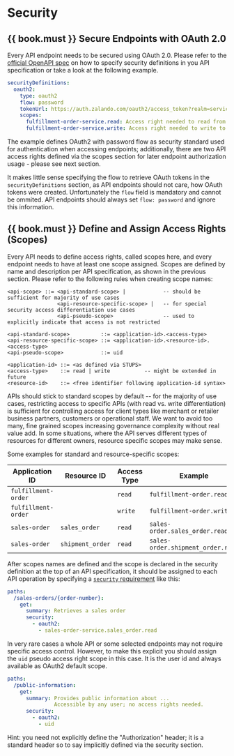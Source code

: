 # Security

## {{ book.must }} Secure Endpoints with OAuth 2.0

Every API endpoint needs to be secured using OAuth 2.0. Please refer to the 
[official OpenAPI spec](https://github.com/OAI/OpenAPI-Specification/blob/master/versions/2.0.md#security-definitions-object)
on how to specify security definitions in you API specification or take a look at the following example.

```yaml
securityDefinitions:
  oauth2:
    type: oauth2
    flow: password
    tokenUrl: https://auth.zalando.com/oauth2/access_token?realm=services
    scopes:
      fulfillment-order-service.read: Access right needed to read from the fulfillment order service.
      fulfillment-order-service.write: Access right needed to write to the fulfillment order service.      
```

The example defines OAuth2 with password flow as security standard used for authentication when accessing endpoints; additionally, there are two API access rights defined via the scopes section for later endpoint authorization usage - please see next section.

It makes little sense specifying the flow to retrieve OAuth tokens in the `securityDefinitions` section, as API endpoints should not care, how OAuth tokens were created. Unfortunately the `flow` field is mandatory and cannot be ommited. API endpoints should always set `flow: password` and ignore this information.

## {{ book.must }} Define and Assign Access Rights (Scopes)

Every API needs to define access rights, called scopes here, and every endpoint needs to have at least one scope assigned. Scopes are defined by name and description per API specification, as shown in the previous section. Please refer to the following rules when creating scope names:

```
<api-scope> ::= <api-standard-scope> |            -- should be sufficient for majority of use cases 
                <api-resource-specific-scope> |   -- for special security access differentiation use cases 
                <api-pseudo-scope>                -- used to explicitly indicate that access is not restricted
                
<api-standard-scope>          ::= <application-id>.<access-type> 
<api-resource-specific-scope> ::= <application-id>.<resource-id>.<access-type>
<api-pseudo-scope>            ::= uid

<application-id> ::= <as defined via STUPS>
<access-type>    ::= read | write           -- might be extended in future
<resource-id>    ::= <free identifier following application-id syntax>
```

APIs should stick to standard scopes by default -- for the majority of use cases, restricting access to specific APIs (with read vs. write differentiation) is sufficient for controlling access for client types like merchant or retailer business partners, customers or operational staff. We want to avoid too many, fine grained scopes increasing governance complexity without real value add. In some situations, where the API serves different types of resources for different owners, resource specific scopes may make sense.

Some examples for standard and resource-specific scopes:

| Application ID      | Resource ID      | Access Type | Example                           |
|---------------------|------------------|-------------|-----------------------------------|
| `fulfillment-order` |                  | `read`      | `fulfillment-order.read`          |
| `fulfillment-order` |                  | `write`     | `fulfillment-order.write`         |
| `sales-order`       | `sales_order`    | `read`      | `sales-order.sales_order.read`    |
| `sales-order`       | `shipment_order` | `read`      | `sales-order.shipment_order.read` |

After scopes names are defined and the scope is declared in the security definition at the top of an API specification, it should be assigned to each API operation by specifying a [`security` requirement](https://github.com/OAI/OpenAPI-Specification/blob/master/versions/2.0.md#securityRequirementObject) like this:

```yaml
paths:
  /sales-orders/{order-number}:
    get:
      summary: Retrieves a sales order
      security:
        - oauth2:
          - sales-order-service.sales_order.read
```

In very rare cases a whole API or some selected endpoints may not require specific access control. However, to make this explicit you should assign the `uid` pseudo access right scope in this case. It is the user id and always available as OAuth2 default scope. 

```yaml
paths:
  /public-information:
    get:
      summary: Provides public information about ... 
               Accessible by any user; no access rights needed. 
      security:
        - oauth2:
          - uid
```

Hint: you need not explicitly define the "Authorization" header; it is a standard header so to say implicitly defined via the security section.



